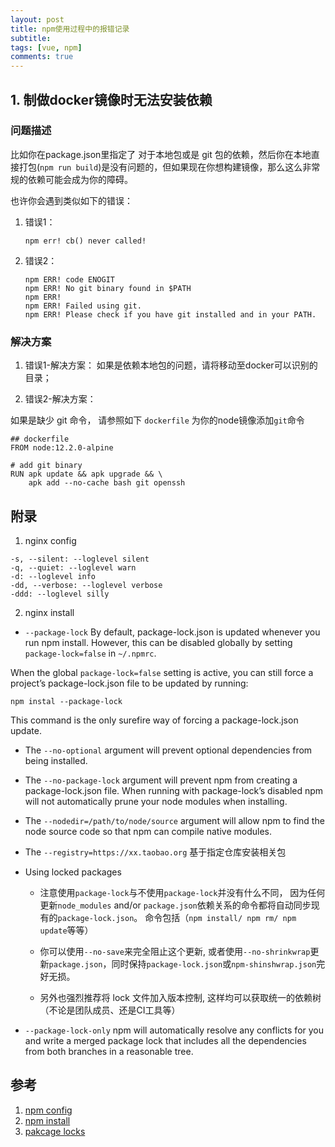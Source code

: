 ```yaml
---
layout: post
title: npm使用过程中的报错记录
subtitle:
tags: [vue, npm]
comments: true
---
```


## 1. 制做docker镜像时无法安装依赖

### 问题描述
比如你在package.json里指定了 对于本地包或是 git 包的依赖，然后你在本地直接打包(`npm run build`)是没有问题的，但如果现在你想构建镜像，那么这么非常规的依赖可能会成为你的障碍。

也许你会遇到类似如下的错误：
1. 错误1：
    ```
    npm err! cb() never called!
    ```
2. 错误2：
    ```
    npm ERR! code ENOGIT
    npm ERR! No git binary found in $PATH
    npm ERR! 
    npm ERR! Failed using git.
    npm ERR! Please check if you have git installed and in your PATH.
    ```

### 解决方案
1. 错误1-解决方案：
如果是依赖本地包的问题，请将移动至docker可以识别的目录；

2. 错误2-解决方案：

如果是缺少 git 命令， 请参照如下 `dockerfile` 为你的node镜像添加`git`命令
```
## dockerfile
FROM node:12.2.0-alpine

# add git binary
RUN apk update && apk upgrade && \
    apk add --no-cache bash git openssh
```

## 附录
1. nginx config 

```
-s, --silent: --loglevel silent
-q, --quiet: --loglevel warn
-d: --loglevel info
-dd, --verbose: --loglevel verbose
-ddd: --loglevel silly
```

2. nginx install

*  `--package-lock` By default, package-lock.json is updated whenever you run npm install. However, this can be disabled globally by setting `package-lock=false` in `~/.npmrc`.

When the global `package-lock=false` setting is active, you can still force a project’s package-lock.json file to be updated by running: 

```npm instal --package-lock```

This command is the only surefire way of forcing a package-lock.json update.


* The `--no-optional` argument will prevent optional dependencies from being installed.

* The `--no-package-lock` argument will prevent npm from creating a package-lock.json file. When running with package-lock’s disabled npm will not automatically prune your node modules when installing.

* The `--nodedir=/path/to/node/source` argument will allow npm to find the node source code so that npm can compile native modules.

* The `--registry=https://xx.taobao.org` 
基于指定仓库安装相关包

* Using locked packages
    * 注意使用`package-lock`与不使用`package-lock`并没有什么不同， 因为任何更新`node_modules` and/or `package.json`依赖关系的命令都将自动同步现有的`package-lock.json`。 命令包括（`npm install/ npm rm/ npm update`等等）
    * 你可以使用`--no-save`来完全阻止这个更新, 或者使用`--no-shrinkwrap`更新`package.json`，同时保持`package-lock.json`或`npm-shinshwrap.json`完好无损。

    * 另外也强烈推荐将 lock 文件加入版本控制, 这样均可以获取统一的依赖树（不论是团队成员、还是CI工具等）
* `--package-lock-only`  npm will automatically resolve any conflicts for you and write a merged package lock that includes all the dependencies from both branches in a reasonable tree.

## 参考 

1. [npm config](https://docs.npmjs.com/misc/config#npmrc-files)
2. [npm install](https://docs.npmjs.com/cli/install)
3. [pakcage locks](https://docs.npmjs.com/configuring-npm/package-locks)